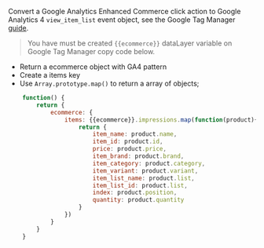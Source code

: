 Convert a Google Analytics Enhanced Commerce click action to Google Analytics 4 `view_item_list` event object, see the Google Tag Manager [guide](https://developers.google.com/tag-manager/enhanced-ecommerce?hl=pt_br#product-impressions).

> You have must be created `{{ecommerce}}` dataLayer variable on Google Tag Manager copy code below.

- Return a ecommerce object with GA4 pattern
- Create a items key
- Use `Array.prototype.map()` to return a array of objects;

```javascript
    function() {
        return {
            ecommerce: {
                items: {{ecommerce}}.impressions.map(function(product){
                    return {
                        item_name: product.name,
                        item_id: product.id,
                        price: product.price,
                        item_brand: product.brand,
                        item_category: product.category,
                        item_variant: product.variant,
                        item_list_name: product.list,
                        item_list_id: product.list,
                        index: product.position,
                        quantity: product.quantity
                    }
                })
            }
        }
    }
```
